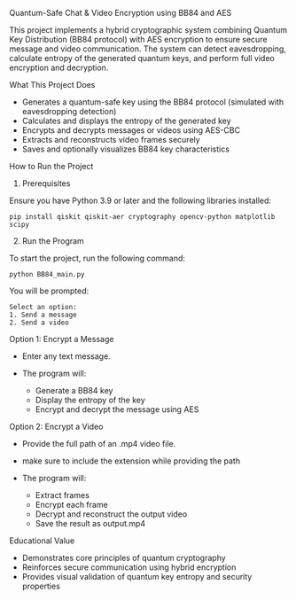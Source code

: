 
Quantum-Safe Chat & Video Encryption using BB84 and AES

This project implements a hybrid cryptographic system combining Quantum Key Distribution (BB84 protocol) with AES encryption to ensure secure message and video communication. The system can detect eavesdropping, calculate entropy of the generated quantum keys, and perform full video encryption and decryption.

What This Project Does

* Generates a quantum-safe key using the BB84 protocol (simulated with eavesdropping detection)
* Calculates and displays the entropy of the generated key
* Encrypts and decrypts messages or videos using AES-CBC
* Extracts and reconstructs video frames securely
* Saves and optionally visualizes BB84 key characteristics

How to Run the Project

1. Prerequisites

Ensure you have Python 3.9 or later and the following libraries installed:

```
pip install qiskit qiskit-aer cryptography opencv-python matplotlib scipy
```

2. Run the Program

To start the project, run the following command:

```
python BB84_main.py
```

You will be prompted:

```
Select an option:
1. Send a message
2. Send a video
```

Option 1: Encrypt a Message

* Enter any text message.
* The program will:

  * Generate a BB84 key
  * Display the entropy of the key
  * Encrypt and decrypt the message using AES

Option 2: Encrypt a Video

* Provide the full path of an .mp4 video file.
* make sure to include the extension while providing the path
* The program will:

  * Extract frames
  * Encrypt each frame
  * Decrypt and reconstruct the output video
  * Save the result as output.mp4

Educational Value

* Demonstrates core principles of quantum cryptography
* Reinforces secure communication using hybrid encryption
* Provides visual validation of quantum key entropy and security properties



